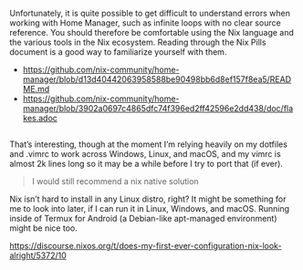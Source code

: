 Unfortunately, it is quite possible to get difficult to understand errors when working with Home Manager, such as infinite loops with no clear source reference. You should therefore be comfortable using the Nix language and the various tools in the Nix ecosystem. Reading through the Nix Pills document is a good way to familiarize yourself with them.

- https://github.com/nix-community/home-manager/blob/d13d40442063958588be90498bb6d8ef157f8ea5/README.md
- https://github.com/nix-community/home-manager/blob/3902a0697c4865dfc74f396ed2ff42596e2dd438/doc/flakes.adoc

##

That’s interesting, though at the moment I’m relying heavily on my dotfiles and .vimrc to work across Windows, Linux, and macOS, and my vimrc is almost 2k lines long so it may be a while before I try to port that (if ever).

> I would still recommend a nix native solution

Nix isn’t hard to install in any Linux distro, right? It might be something for me to look into later, if I can run it in Linux, Windows, and macOS. Running inside of Termux for Android (a Debian-like apt-managed environment) might be nice too.

https://discourse.nixos.org/t/does-my-first-ever-configuration-nix-look-alright/5372/10

